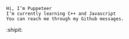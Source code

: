 ```
Hi, I’m Puppeteer
I’m currently learning C++ and Javascript
You can reach me through my Github messages.
```
:shipit:

<!---
Puppeteer-apps/Puppeteer-apps is a ✨ special ✨ repository because its `README.md` (this file) appears on your GitHub profile.
You can click the Preview link to take a look at your changes.
--->
